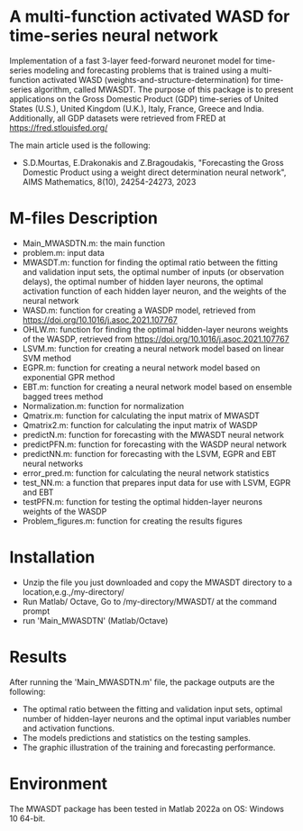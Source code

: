 # A multi-function activated WASD for time-series neural network
Implementation of a fast 3-layer feed-forward neuronet model for time-series modeling and forecasting problems that is trained using a multi-function activated WASD (weights-and-structure-determination) for time-series algorithm, called MWASDT.
The purpose of this package is to present applications on the Gross Domestic Product (GDP) time-series of United States (U.S.), United Kingdom (U.K.), Italy, France, Greece and India.
Additionally, all GDP datasets were retrieved from FRED at https://fred.stlouisfed.org/

The main article used is the following:
*	S.D.Mourtas, E.Drakonakis and Z.Bragoudakis, "Forecasting the Gross Domestic Product using a weight direct determination neural network", AIMS Mathematics, 8(10), 24254-24273, 2023


# M-files Description
*	Main_MWASDTN.m: the main function
*	problem.m: input data
*	MWASDT.m: function for finding the optimal ratio between the fitting and validation input sets, the optimal number of inputs (or observation delays), the optimal number of hidden layer neurons, the optimal activation function of each hidden layer neuron, and the weights of the neural network
*	WASD.m: function for creating a WASDP model, retrieved from https://doi.org/10.1016/j.asoc.2021.107767
*	OHLW.m: function for finding the optimal hidden-layer neurons weights of the WASDP, retrieved from https://doi.org/10.1016/j.asoc.2021.107767
*	LSVM.m: function for creating a neural network model based on linear SVM method
*	EGPR.m: function for creating a neural network model based on exponential GPR method
*	EBT.m: function for creating a neural network model based on ensemble bagged trees method
*	Normalization.m: function for normalization
*	Qmatrix.m: function for calculating the input matrix of MWASDT
*	Qmatrix2.m: function for calculating the input matrix of WASDP
*	predictN.m: function for forecasting with the MWASDT neural network
*	predictPFN.m: function for forecasting with the WASDP neural network
*	predictNN.m: function for forecasting with the LSVM, EGPR and EBT neural networks
*	error_pred.m: function for calculating the neural network statistics
*	test_NN.m: a function that prepares input data for use with LSVM, EGPR and EBT
*	testPFN.m: function for testing the optimal hidden-layer neurons weights of the WASDP
*	Problem_figures.m: function for creating the results figures

# Installation
*	Unzip the file you just downloaded and copy the MWASDT directory to a location,e.g.,/my-directory/
*	Run Matlab/ Octave, Go to /my-directory/MWASDT/ at the command prompt
*	run 'Main_MWASDTN' (Matlab/Octave)

# Results
After running the 'Main_MWASDTN.m' file, the package outputs are the following:
*	The optimal ratio between the fitting and validation input sets, optimal number of hidden-layer neurons and the optimal input variables number and activation functions.
*	The models predictions and statistics on the testing samples.
*	The graphic illustration of the training and forecasting performance.

# Environment
The MWASDT package has been tested in Matlab 2022a on OS: Windows 10 64-bit.
